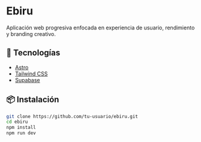 # Ebiru

Aplicación web progresiva enfocada en experiencia de usuario, rendimiento y branding creativo.

## 🚀 Tecnologías

- [Astro](https://astro.build)
- [Tailwind CSS](https://tailwindcss.com)
- [Supabase](https://supabase.com)

## 📦 Instalación

```bash
git clone https://github.com/tu-usuario/ebiru.git
cd ebiru
npm install
npm run dev
